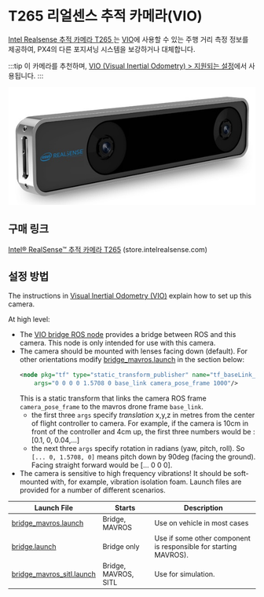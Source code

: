 # T265 리얼센스 추적 카메라(VIO)

[Intel Realsense 추적 카메라 T265 ](https://www.intelrealsense.com/tracking-camera-t265/)는 [VIO](../computer_vision/visual_inertial_odometry.md)에 사용할 수 있는 주행 거리 측정 정보를 제공하여, PX4의 다른 포지셔닝 시스템을 보강하거나 대체합니다.

:::tip
이 카메라를 추천하며, [VIO (Visual Inertial Odometry) > 지원되는 설정](../computer_vision/visual_inertial_odometry.md#supported_setup)에서 사용됩니다.
:::

![Intel Realsense Tracking Camera T265 - Angled Image](../../assets/peripherals/camera_vio/t265_intel_realsense_tracking_camera_photo_angle.jpg)


## 구매 링크

[Intel® RealSense™ 추적 카메라 T265](https://store.intelrealsense.com/buy-intel-realsense-tracking-camera-t265.html) (store.intelrealsense.com)


## 설정 방법

The instructions in [Visual Inertial Odometry (VIO)](../computer_vision/visual_inertial_odometry.md) explain how to set up this camera.

At high level:
- The [VIO bridge ROS node](https://github.com/Auterion/VIO_bridge) provides a bridge between ROS and this camera. This node is only intended for use with this camera.
- The camera should be mounted with lenses facing down (default). For other orientations modify [bridge_mavros.launch](https://github.com/Auterion/VIO/blob/master/launch/bridge_mavros.launch) in the section below:
    ```xml
    <node pkg="tf" type="static_transform_publisher" name="tf_baseLink_cameraPose"
        args="0 0 0 0 1.5708 0 base_link camera_pose_frame 1000"/>
    ```
   This is a static transform that links the camera ROS frame `camera_pose_frame` to the mavros drone frame `base_link`.
   - the first three `args` specify *translation* x,y,z in metres from the center of flight controller to camera. For example, if the camera is 10cm in front of the controller and 4cm up, the first three numbers would be : [0.1, 0, 0.04,...]
   - the next three `args` specify rotation in radians (yaw, pitch, roll). So `[... 0, 1.5708, 0]` means pitch down by 90deg (facing the ground). Facing straight forward would be [... 0 0 0].
- The camera is sensitive to high frequency vibrations! It should be soft-mounted with, for example, vibration isolation foam.
<span id="launch_files"></span> Launch files are provided for a number of different scenarios.

| Launch File                                                                                                 | Starts               | Description                                                      |
| ----------------------------------------------------------------------------------------------------------- | -------------------- | ---------------------------------------------------------------- |
| [bridge_mavros.launch](https://github.com/Auterion/VIO/blob/master/launch/bridge_mavros.launch)             | Bridge, MAVROS       | Use on vehicle in most cases                                     |
| [bridge.launch](https://github.com/Auterion/VIO/blob/master/launch/bridge.launch)                           | Bridge only          | Use if some other component is responsible for starting MAVROS). |
| [bridge_mavros_sitl.launch](https://github.com/Auterion/VIO/blob/master/launch/bridge_mavros_sitl.launch) | Bridge, MAVROS, SITL | Use for simulation.                                              |